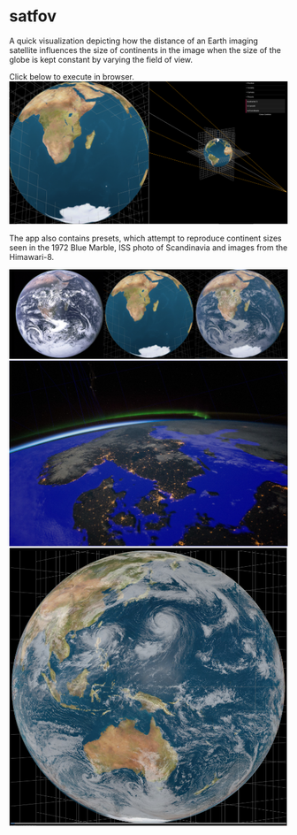 # satfov
A quick visualization depicting how the distance of an Earth imaging satellite influences the size of continents in the image when the size of the globe is kept constant by varying the field of view. 

Click below to execute in browser.
[![Screenshot.](scrshot.png)](https://vsr83.github.io/satfov/)

The app also contains presets, which attempt to reproduce continent sizes seen in the 1972 Blue Marble, ISS photo of Scandinavia and images from the Himawari-8. 

[![Screenshot.](comparison_bluemarble.jpg)](https://www.nasa.gov/content/blue-marble-image-of-the-earth-from-apollo-17)
[![Screenshot.](comparison_scandinavia.jpg)](https://eol.jsc.nasa.gov/SearchPhotos/photo.pl?mission=ISS043&roll=E&frame=86375)
[![Screenshot.](comparison_himawari8.jpg)](https://en.wikipedia.org/wiki/Himawari_8#/media/File:Himawari_8_Full_Disk_Aug_21_2015_0210Z.jpg)

